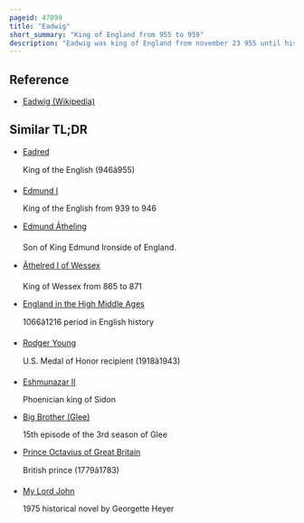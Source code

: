 ```yaml
---
pageid: 47099
title: "Eadwig"
short_summary: "King of England from 955 to 959"
description: "Eadwig was king of England from november 23 955 until his Death. He was the elder Son of Edmund I and his first Wife Lfgifu who died in 944. Eadwig and his Brother Edgar were young Children when their Father was killed on may 26 946 trying to rescue his Seneschal from the Attack by an outlawed Thief. As Edmund's Sons were too young to rule he was succeeded by his Brother eadred who suffered from ill Health and died unmarried in his early 30s."
---
```


## Reference

- [Eadwig (Wikipedia)](https://en.wikipedia.org/?curid=47099)

## Similar TL;DR

- [Eadred](/tldr/en/eadred)

  King of the English (946â955)

- [Edmund I](/tldr/en/edmund-i)

  King of the English from 939 to 946

- [Edmund Ãtheling](/tldr/en/edmund-theling)

  Son of King Edmund Ironside of England.

- [Ãthelred I of Wessex](/tldr/en/thelred-i-of-wessex)

  King of Wessex from 865 to 871

- [England in the High Middle Ages](/tldr/en/england-in-the-high-middle-ages)

  1066â1216 period in English history

- [Rodger Young](/tldr/en/rodger-young)

  U.S. Medal of Honor recipient (1918â1943)

- [Eshmunazar II](/tldr/en/eshmunazar-ii)

  Phoenician king of Sidon

- [Big Brother (Glee)](/tldr/en/big-brother-glee)

  15th episode of the 3rd season of Glee

- [Prince Octavius of Great Britain](/tldr/en/prince-octavius-of-great-britain)

  British prince (1779â1783)

- [My Lord John](/tldr/en/my-lord-john)

  1975 historical novel by Georgette Heyer
